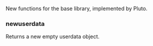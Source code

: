 New functions for the base library, implemented by Pluto.

### newuserdata
Returns a new empty userdata object.